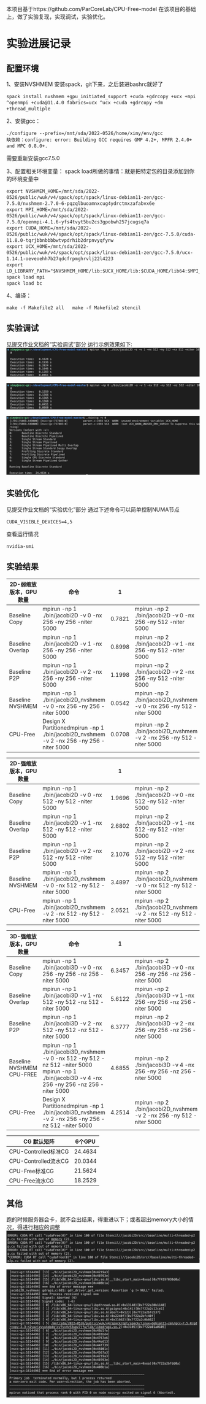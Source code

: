 本项目基于https://github.com/ParCoreLab/CPU-Free-model
在该项目的基础上，做了实验复现，实现调试，实验优化。
# 实验进展记录
## 配置环境
1、安装NVSHMEM
安装spack，git下来，之后装进bashrc就好了

```
spack install nvshmem +gpu_initiated_support +cuda +gdrcopy +ucx +mpi ^openmpi +cuda@11.4.0 fabrics=ucx ^ucx +cuda +gdrcopy +dm +thread_multiple
```

2、安装gcc：

```curl -O ftp://ftp.gnu.org/gnu/gcc/gcc-7.5.0/gcc-7.5.0.tar.gz
./configure --prefix=/mnt/sda/2022-0526/home/ximy/env/gcc
缺依赖：configure: error: Building GCC requires GMP 4.2+, MPFR 2.4.0+ and MPC 0.8.0+.
```

需要重新安装gcc7.5.0 

3、配置相关环境变量：
spack load所做的事情：就是把特定包的目录添加到你的环境变量中

```
export NVSHMEM_HOME=/mnt/sda/2022-0526/public/wuk/v4/spack/opt/spack/linux-debian11-zen/gcc-7.5.0/nvshmem-2.7.0-6-pqzqlbuoamnxcug4ydrctmxzafabvx6e
export MPI_HOME=/mnt/sda/2022-0526/public/wuk/v4/spack/opt/spack/linux-debian11-zen/gcc-7.5.0/openmpi-4.1.6-yfs4tvyt5bu2cs3gpobwh257jcugsq7a
export CUDA_HOME=/mnt/sda/2022-0526/public/wuk/v4/spack/opt/spack/linux-debian11-zen/gcc-7.5.0/cuda-11.8.0-tqrjbbnbbbbwtvpdrhib2drpnvyqfynw 
export UCX_HOME=/mnt/sda/2022-0526/public/wuk/v4/spack/opt/spack/linux-debian11-zen/gcc-7.5.0/ucx-1.14.1-oeveoehh7b27qdcfrpmghrvlj22l4223
export LD_LIBRARY_PATH="$NVSHMEM_HOME/lib:$UCX_HOME/lib:$CUDA_HOME/lib64:$MPI_HOME/lib:$LD_LIBRARY_PATH"
spack load mpi
spack load bc
```
4、编译：
```
make -f Makefile2 all   make -f Makefile2 stencil
```
## 实验调试

见提交作业文档的“实验调试”部分
运行示例效果如下:
![Local Image](./img/1.png)

![Local Image](./img/2.png)

![Local Image](./img/3.png)

## 实验优化
见提交作业文档的“实验优化”部分
通过下述命令可以简单控制NUMA节点

```
CUDA_VISIBLE_DEVICES=4,5
```
查看运行情况
```
nvidia-smi
```
## 实验结果

| 2D-弱缩放版本，GPU数量 | 命令                                                         | 1      |                                                              | 2      |                                                              | 4      |                                                              | 6      |
| ---------------------- | ------------------------------------------------------------ | ------ | ------------------------------------------------------------ | ------ | ------------------------------------------------------------ | ------ | ------------------------------------------------------------ | ------ |
| Baseline Copy          | mpirun -np 1 ./bin/jacobi2D -v 0 -nx 256 -ny 256 -niter 5000 | 0.7821 | mpirun -np 2 ./bin/jacobi2D -v 0 -nx 256 -ny 512 -niter 5000 | 8.9152 | mpirun -np 4 ./bin/jacobi2D -v 0 -nx 512 -ny 512 -niter 5000 | 3.4053 | mpirun -np 6 ./bin/jacobi2D -v 0 -nx 512 -ny 1024 -niter 5000 | 2.4117 |
| Baseline Overlap       | mpirun -np 1 ./bin/jacobi2D -v 1 -nx 256 -ny 256 -niter 5000 | 0.8998 | mpirun -np 2 ./bin/jacobi2D -v 1 -nx 256 -ny 512 -niter 5000 | 3.1967 | mpirun -np 4 ./bin/jacobi2D -v 1 -nx 512 -ny 512 -niter 5000 | 5.1092 | mpirun -np 6 ./bin/jacobi2D -v 1 -nx 512 -ny 1024 -niter 5000 | 6.1425 |
| Baseline P2P           | mpirun -np 1 ./bin/jacobi2D -v 2 -nx 256 -ny 256 -niter 5000 | 1.1998 | mpirun -np 2 ./bin/jacobi2D -v 2 -nx 256 -ny 512 -niter 5000 | 3.0560 | mpirun -np 4 ./bin/jacobi2D -v 2 -nx 512 -ny 512 -niter 5000 | 3.2321 | mpirun -np 6 ./bin/jacobi2D -v 2 -nx 512 -ny 1024 -niter 5000 | 5.6214 |
| Baseline NVSHMEM       | mpirun -np 1 ./bin/jacobi2D_nvshmem -v 0 -nx 256 -ny 256 -niter 5000 | 0.0542 | mpirun -np 2 ./bin/jacobi2D_nvshmem -v 0 -nx 256 -ny 512 -niter 5000 | 2.1021 | mpirun -np 4 ./bin/jacobi2D_nvshmem -v 0 -nx 512 -ny 512 -niter 5000 | 3.5721 | mpirun -np 6 ./bin/jacobi2D_nvshmem -v 0 -nx 512 -ny 1024 -niter 5000 | 5.2307 |
| CPU-Free               | Design X Partitionedmpirun -np 1 ./bin/jacobi2D_nvshmem -v 2 -nx 256 -ny 256 -niter 5000 | 0.0708 | mpirun -np 2 ./bin/jacobi2D_nvshmem -v 2 -nx 256 -ny 512 -niter 5000 | 1.2305 | mpirun -np 4 ./bin/jacobi2D_nvshmem -v 2 -nx 512 -ny 512 -niter 5000 | 2.0129 | mpirun -np 6 ./bin/jacobi2D_nvshmem -v 2 -nx 512 -ny 1024 -niter 5000 | 5.0369 |

| 2D-强缩放版本，GPU数量 |                                                              | 1      |                                                              | 2      |                                                              | 4      |                                                              | 6      |
| ---------------------- | ------------------------------------------------------------ | ------ | ------------------------------------------------------------ | ------ | ------------------------------------------------------------ | ------ | ------------------------------------------------------------ | ------ |
| Baseline Copy          | mpirun -np 1 ./bin/jacobi2D -v 0 -nx 512 -ny 512 -niter 5000 | 1.9696 | mpirun -np 2 ./bin/jacobi2D -v 0 -nx 512 -ny 512 -niter 5000 | 3.1364 | mpirun -np 4 ./bin/jacobi2D -v 0 -nx 512 -ny 512 -niter 5000 | 4.4655 | mpirun -np 6 ./bin/jacobi2D -v 0 -nx 512 -ny 512 -niter 5000 | 4.2687 |
| Baseline Overlap       | mpirun -np 1    ./bin/jacobi2D -v 1 -nx 512 -ny 512 -niter 5000 | 2.6802 | mpirun -np  2 ./bin/jacobi2D -v 1 -nx 512 -ny 512 -niter 5000 | 5.1402 | mpirun -np 4 ./bin/jacobi2D -v 1 -nx 512 -ny 512 -niter 5000 | 4.3091 | mpirun -np 6 ./bin/jacobi2D -v 1 -nx 512 -ny 512 -niter 5000 | 4.5891 |
| Baseline P2P           | mpirun -np 1 ./bin/jacobi2D -v 2 -nx 512 -ny 512 -niter 5000 | 2.1076 | mpirun -np 2 ./bin/jacobi2D -v 2 -nx 512 -ny 512 -niter 5000 | 2.7719 | mpirun -np 4 ./bin/jacobi2D -v 2 -nx 512 -ny 512 -niter 5000 | 3.2296 | mpirun -np 6 ./bin/jacobi2D -v 2 -nx 512 -ny 512 -niter 5000 | 3.0771 |
| Baseline NVSHMEM       | mpirun -np 1 ./bin/jacobi2D_nvshmem -v 0 -nx 512 -ny 512 -niter 5000 | 3.4897 | mpirun -np 2 ./bin/jacobi2D_nvshmem -v 0 -nx 512 -ny 512 -niter 5000 | 3.2561 | mpirun -np 4 ./bin/jacobi2D_nvshmem -v 0 -nx 512 -ny 512 -niter 5000 | 3.1479 | mpirun -np 6 ./bin/jacobi2D_nvshmem -v 0 -nx 512 -ny 512 -niter 5000 | 3.0197 |
| CPU-Free               | mpirun -np 1 ./bin/jacobi2D_nvshmem -v 2 -nx 512 -ny 512 -niter 5000 | 2.0521 | mpirun -np 2 ./bin/jacobi2D_nvshmem -v 2 -nx 512 -ny 512 -niter 5000 | 2.1428 | mpirun -np 4 ./bin/jacobi2D_nvshmem -v 2 -nx 512 -ny 512 -niter 5000 | 2.0541 | mpirun -np 6 ./bin/jacobi2D_nvshmem -v 2 -nx 512 -ny 512 -niter 5000 | 2.1693 |

| 3D-强缩放版本，GPU数量     | 命令                                                         | 1      |                                                              | 2      |                                                              | 4      |                                                              | 6      |
| -------------------------- | ------------------------------------------------------------ | ------ | ------------------------------------------------------------ | ------ | ------------------------------------------------------------ | ------ | ------------------------------------------------------------ | ------ |
| Baseline Copy              | mpirun -np 1 ./bin/jacobi3D -v 0 -nx 256 -ny 256 -nz 256 -niter 5000 | 6.3457 | mpirun -np 2 ./bin/jacobi3D -v 0 -nx 256 -ny 256 -nz 256 -niter 5000 | 3.5112 | mpirun -np 4 ./bin/jacobi3D -v 0 -nx 256 -ny 256 -nz 256 -niter 5000 | 4.5635 | mpirun -np 6 ./bin/jacobi3D -v 0 -nx 256 -ny 256 -nz 256 -niter 5000 | 7.4365 |
| Baseline Overlap           | mpirun -np 1 ./bin/jacobi3D -v 1 -nx 512 -ny 512 -nz 512 -niter 5000 | 5.6122 | mpirun -np 2 ./bin/jacobi3D -v 1 -nx 256 -ny 256 -nz 256 -niter 5000 | 5.6910 | mpirun -np 4 ./bin/jacobi3D -v 1 -nx 256 -ny 256 -nz 256 -niter 5000 | 4.7865 | mpirun -np 6 ./bin/jacobi2D -v 1 -nx 512 -ny 1024 -niter 5000 | 6.3942 |
| Baseline P2P               | mpirun -np 1 ./bin/jacobi3D -v 2 -nx 512 -ny 512 -nz 512 -niter 5000 | 6.3777 | mpirun -np 2 ./bin/jacobi3D -v 2 -nx 256 -ny 256 -nz 256 -niter 5000 | 4.1774 | mpirun -np 4 ./bin/jacobi2D -v 2 -nx 512 -ny 512 -niter 5000 | 3.9765 | mpirun -np 6 ./bin/jacobi2D -v 2 -nx 512 -ny 1024 -niter 5000 | 8.4252 |
| Baseline NVSHMEM  CPU-FREE | mpirun -np 1 ./bin/jacobi3D_nvshmem -v 0 -nx 512 -ny 512 -nz 512 -niter 5000  mpirun -np 1 ./bin/jacobi3D -v 4 -nx 256 -ny 256 -nz 256 -niter 5000 | 4.6855 | mpirun -np 2 ./bin/jacobi3D -v 4 -nx 256 -ny 256 -nz 256 -niter 5000 | 3.7965 | mpirun -np 4 ./bin/jacobi2D_nvshmem -v 0 -nx 512 -ny 512 -niter 5000 | 2.3468 | mpirun -np 6 ./bin/jacobi2D_nvshmem -v 0 -nx 512 -ny 1024 -niter 5000 | 4.2953 |
| CPU-Free                   | Design X Partitionedmpirun -np 1 ./bin/jacobi3D_nvshmem -v 2 -nx 256 -ny 256 -nz 512 -niter 5000 | 4.2514 | mpirun -np 2 ./bin/jacobi2D_nvshmem -v 2 -nx 256 -ny 512 -niter 5000 | 3.5879 | mpirun -np 4 ./bin/jacobi2D_nvshmem -v 2 -nx 512 -ny 512 -niter 5000 | 2.1542 | mpirun -np 6 ./bin/jacobi2D_nvshmem -v 2 -nx 512 -ny 1024 -niter 5000 | 5.2142 |

| CG 默认矩阵          | 6个GPU  |
| -------------------- | ------- |
| CPU-Controlled标准CG | 24.4634 |
| CPU-Controlled流水CG | 20.0344 |
| CPU-Free标准CG       | 21.5624 |
| CPU-Free流水CG       | 18.2529 |

## 其他

跑的时候服务器会卡，就不会出结果，得重进以下；或者超出memory大小的情况，得进行相应的调整
![Local Image](./img/other1.png)

![Local Image](./img/other2.png)